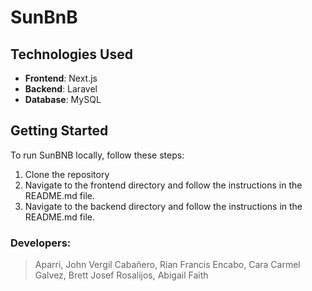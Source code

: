 # SunBnB

## Technologies Used

- **Frontend**: Next.js
- **Backend**: Laravel
- **Database**: MySQL

## Getting Started

To run SunBNB locally, follow these steps:

1. Clone the repository
2. Navigate to the frontend directory and follow the instructions in the README.md file.
3. Navigate to the backend directory and follow the instructions in the README.md file.

### Developers:

> Aparri, John Vergil
> Cabañero, Rian Francis
> Encabo, Cara Carmel
> Galvez, Brett Josef
> Rosalijos, Abigail Faith
